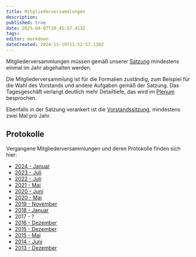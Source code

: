 ```yaml
---
title: Mitgliederversammlungen
description: 
published: true
date: 2025-04-07T20:45:57.413Z
tags: 
editor: markdown
dateCreated: 2024-11-19T11:52:57.130Z
---
```


Mitgliederversammlungen müssen gemäß unserer [Satzung](https://openlab-augsburg.de/verein/satzung/) mindestens einmal im Jahr abgehalten werden.

Die Mitgliederversammlung ist für die Formalien zuständig, zum Beispiel für die Wahl des Vorstands und andere Aufgaben gemäß der Satzung. Das Tagesgeschäft verlangt deutlich mehr Detailtiefe, das wird im [Plenum](Plenum/Infos) besprochen.

Ebenfalls in der Satzung verankert ist die [Vorstandssitzung](Vorstandssitzung), mindestens zwei Mal pro Jahr.

## Protokolle

Vergangene Mitgliederversammlungen und deren Protokolle finden sich hier:

* [2024 - Januar](/Mitglieder/MV/MV2024)
* [2023 - Juli](/Mitglieder/MV/MV2023)
* [2022 - Juli](/Mitglieder/MV/MV2022)
* [2021 - Mai](/Mitglieder/MV/MV2021)
* [2020 - Juni](/Mitglieder/MV/MV2020-Juni)
* [2020 - Mai](/Mitglieder/MV/MV2020-Mai)
* [2019 - November](/Mitglieder/MV/MV2019)
* [2018 - Januar](/Mitglieder/MV/MV2018)
* 2017 - ?
* [2016 - Dezember](/Mitglieder/MV/MV2016)
* [2015 - Dezember](/Mitglieder/MV/MV2015)
* [2015 - Mai](/Mitglieder/MV/MV2015-Mai)
* [2014 - Juni](/Mitglieder/MV/MV2014)
* [2013 - Dezember](/Mitglieder/MV/MV2013)

